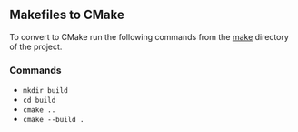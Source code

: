 ## Makefiles to CMake

To convert to CMake run the following commands from the [make](../make) directory of the project.

### Commands 

- `mkdir build`
- `cd build`
- `cmake ..`
- `cmake --build .`